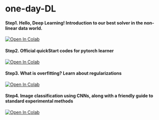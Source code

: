 # one-day-DL

#### Step1. Hello, Deep Learning! Introduction to our best solver in the non-linear data world.
[![Open In Colab](https://colab.research.google.com/assets/colab-badge.svg)](https://colab.research.google.com/github/hukim1112/one-day-DL/blob/main/Pytorch%20to%20Deep%20Learning.ipynb)
#### Step2. Official quickStart codes for pytorch learner
[![Open In Colab](https://colab.research.google.com/assets/colab-badge.svg)](https://colab.research.google.com/github/hukim1112/one-day-DL/blob/main/(pytorch)QuickStart.ipynb)

#### Step3. What is overfitting? Learn about regularizations
[![Open In Colab](https://colab.research.google.com/assets/colab-badge.svg)](https://colab.research.google.com/github/hukim1112/one-day-DL/blob/main/(pytorch)regularization.ipynb)

#### Step4. Image classification using CNNs, along with a friendly guide to standard experimental methods
[![Open In Colab](https://colab.research.google.com/assets/colab-badge.svg)](https://colab.research.google.com/github/hukim1112/one-day-DL/blob/main/(pytorch)cifar%20classification.ipynb)
